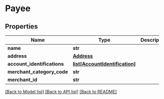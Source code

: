 # Payee

## Properties
Name | Type | Description | Notes
------------ | ------------- | ------------- | -------------
**name** | **str** |  | 
**address** | [**Address**](Address.md) |  | [optional] 
**account_identifications** | [**list[AccountIdentification]**](AccountIdentification.md) |  | 
**merchant_category_code** | **str** |  | [optional] 
**merchant_id** | **str** |  | [optional] 

[[Back to Model list]](../README.md#documentation-for-models) [[Back to API list]](../README.md#documentation-for-api-endpoints) [[Back to README]](../README.md)


